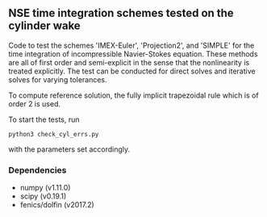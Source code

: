 NSE time integration schemes tested on the cylinder wake
---

Code to test the schemes 'IMEX-Euler', 'Projection2', and 'SIMPLE' for the time integration of incompressible Navier-Stokes equation. These methods are all of first order and semi-explicit in the sense that the nonlinearity is treated explicitly. The test can be conducted for direct solves and iterative solves for varying tolerances.

To compute reference solution, the fully implicit trapezoidal rule which is of order 2 is used.

To start the tests, run 
```
python3 check_cyl_errs.py
```
with the parameters set accordingly.

### Dependencies

 * numpy (v1.11.0)
 * scipy (v0.19.1)
 * fenics/dolfin (v2017.2)
